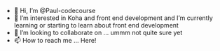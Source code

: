 - 👋 Hi, I’m @Paul-codecourse
- 👀 I’m interested in Koha and front end development and I’m currently learning or starting to learn about front end development
- 💞️ I’m looking to collaborate on ... ummm not quite sure yet
- 📫 How to reach me ... Here!

<!---
Paul-codecourse/Paul-codecourse is a ✨ special ✨ repository because its `README.md` (this file) appears on your GitHub profile.
You can click the Preview link to take a look at your changes.
--->
